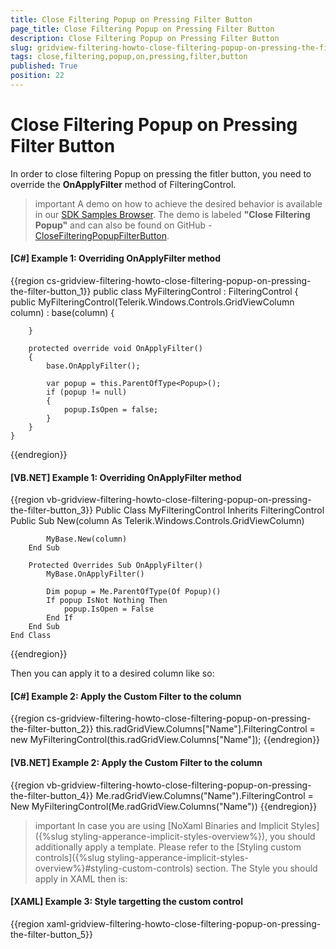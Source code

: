 ```yaml
---
title: Close Filtering Popup on Pressing Filter Button
page_title: Close Filtering Popup on Pressing Filter Button
description: Close Filtering Popup on Pressing Filter Button
slug: gridview-filtering-howto-close-filtering-popup-on-pressing-the-filter-button
tags: close,filtering,popup,on,pressing,filter,button
published: True
position: 22
---
```


# Close Filtering Popup on Pressing Filter Button

In order to close filtering Popup on pressing the fitler button, you need to override the __OnApplyFilter__ method of FilteringControl.

>important A demo on how to achieve the desired behavior is available in our [SDK Samples Browser](http://demos.telerik.com/xaml-sdkbrowser/). The demo is labeled **"Close Filtering Popup"** and can also be found on GitHub - [CloseFilteringPopupFilterButton](https://github.com/telerik/xaml-sdk/tree/master/GridView/CloseFilteringPopupFilterButton).

#### __[C#] Example 1: Overriding OnApplyFilter method__
{{region cs-gridview-filtering-howto-close-filtering-popup-on-pressing-the-filter-button_1}}
	public class MyFilteringControl : FilteringControl
	{
		public MyFilteringControl(Telerik.Windows.Controls.GridViewColumn column) : base(column)
		{         
	
		}        
	   
		protected override void OnApplyFilter()
		{
			base.OnApplyFilter();
	
			var popup = this.ParentOfType<Popup>();
			if (popup != null)
			{
				popup.IsOpen = false;
			}           
		}
	}
{{endregion}}

#### __[VB.NET] Example 1: Overriding OnApplyFilter method__
{{region vb-gridview-filtering-howto-close-filtering-popup-on-pressing-the-filter-button_3}}
	Public Class MyFilteringControl
		Inherits FilteringControl
		Public Sub New(column As Telerik.Windows.Controls.GridViewColumn)
	
			MyBase.New(column)
		End Sub
	
		Protected Overrides Sub OnApplyFilter()
			MyBase.OnApplyFilter()
	
			Dim popup = Me.ParentOfType(Of Popup)()
			If popup IsNot Nothing Then
				popup.IsOpen = False
			End If
		End Sub
	End Class
{{endregion}}

Then you can apply it to a desired column like so:

#### __[C#] Example 2: Apply the Custom Filter to the column__
{{region cs-gridview-filtering-howto-close-filtering-popup-on-pressing-the-filter-button_2}}
	this.radGridView.Columns["Name"].FilteringControl = new MyFilteringControl(this.radGridView.Columns["Name"]);
{{endregion}}

#### __[VB.NET] Example 2: Apply the Custom Filter to the column__
{{region vb-gridview-filtering-howto-close-filtering-popup-on-pressing-the-filter-button_4}}
	Me.radGridView.Columns("Name").FilteringControl = New MyFilteringControl(Me.radGridView.Columns("Name"))
{{endregion}}

>important In case you are using [NoXaml Binaries and Implicit Styles]({%slug styling-apperance-implicit-styles-overview%}), you should additionally apply a template. Please refer to the [Styling custom controls]({%slug styling-apperance-implicit-styles-overview%}#styling-custom-controls) section.
The Style you should apply in XAML then is:
#### __[XAML] Example 3: Style targetting the custom control__
{{region xaml-gridview-filtering-howto-close-filtering-popup-on-pressing-the-filter-button_5}}
	<Style TargetType="my:MyFilteringControl" BasedOn="{StaticResource FilteringControlStyle}"/>
{{endregion}}
